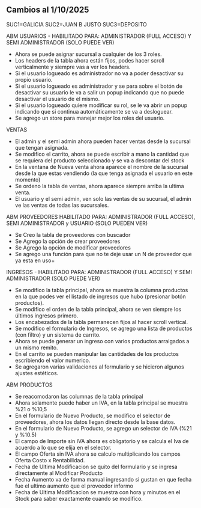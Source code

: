 ## Cambios al 1/10/2025

SUC1=GALICIA
SUC2=JUAN B JUSTO
SUC3=DEPOSITO



ABM USUARIOS - HABILITADO PARA: ADMINISTRADOR (FULL ACCESO) Y SEMI ADMINISTRADOR (SOLO PUEDE VER)  
- Ahora se puede asignar sucursal a cualquier de los 3 roles.
- Los headers de la tabla ahora están fijos, podes hacer scroll verticalmente y siempre vas a ver los headers.
- Si el usuario logueado es administrador no va a poder desactivar su propio usuario.
- Si el usuario logueado es administrador y se para sobre el botón de desactivar su usuario le va a salir un popup indicando que no puede desactivar el usuario de el mismo.
- Si el usuario logueado quiere modificar su rol, se le va abrir un popup indicando que si continua automáticamente se va a desloguear.
- Se agrego un store para manejar mejor los roles del usuario.

VENTAS
- El admin y el semi admin ahora pueden hacer ventas desde la sucursal que tengan asignada.
- Se modifico el carrito, ahora se puede escribir a mano la cantidad que se requiera del producto seleccionado y se va a descontar del stock
- En la ventana de Nueva venta ahora aparece el nombre de la sucursal desde la que estas vendiendo (la que tenga asignada el usuario en este momento)
- Se ordeno la tabla de ventas, ahora aparece siempre arriba la ultima venta.
- El usuario y el semi admin, ven solo las ventas de su sucursal, el admin ve las ventas de todas las sucursales.

ABM PROVEEDORES HABILITADO PARA: ADMINISTRADOR (FULL ACCESO), SEMI ADMINISTRADOR y USUARIO (SOLO PUEDEN VER)  
- Se Creo la tabla de proveedores con buscador
- Se Agrego la opción de crear proveedores
- Se Agrego la opción de modificar proveedores
- Se agrego una función para que no te deje usar un N de proveedor que ya esta en uso+

INGRESOS - HABILITADO PARA: ADMINISTRADOR (FULL ACCESO) Y SEMI ADMINISTRADOR (SOLO PUEDE VER)  
- Se modifico la tabla principal, ahora se muestra la columna productos en la que podes ver el listado de ingresos que hubo (presionar botón productos).
- Se modifico el orden de la tabla principal, ahora se ven siempre los últimos ingresos primero.
- Los encabezados de la tabla permanecen fijos al hacer scroll vertical.
- Se modifico el formulario de Ingresos, se agrego una lista de productos (con filtro) y un sistema de carrito.
- Ahora se puede generar un ingreso con varios productos arraigados a un mismo remito.
- En el carrito se pueden manipular las cantidades de los productos escribiendo el valor numerico.
- Se agregaron varias validaciones al formulario y se hicieron algunos ajustes estéticos.

ABM PRODUCTOS
- Se reacomodaron las columnas de la tabla principal
- Ahora solamente puede haber un IVA, en la tabla principal se muestra %21 o %10,5
- En el formulario de Nuevo Producto, se modifico el selector de proveedores, ahora los datos llegan directo desde la base datos.
- En el formulario de Nuevo Producto, se agrego un selector de IVA (%21 y %10.5)
- El campo de Importe sin IVA ahora es obligatorio y se calcula el Iva de acuerdo a lo que se elija en el selector.
- El campo Oferta sin IVA ahora se calculo multiplicando los campos Oferta Costo x Rentabilidad.
- Fecha de Ultima Modificacion se quito del formulario y se ingresa directamente al Modificar Producto
- Fecha Aumento va de forma manual ingresando si gustan en que fecha fue el ultimo aumento que el proveedor informo
- Fecha de Ultima Modificacion se muestra con hora y minutos en el Stock para saber exactamente cuando se modifico.